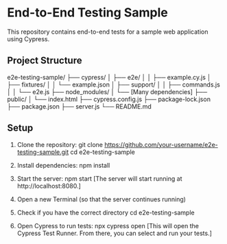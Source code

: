# End-to-End Testing Sample
This repository contains end-to-end tests for a sample web application using Cypress.

## Project Structure

e2e-testing-sample/
├── cypress/
│   ├── e2e/
│   │   ├── example.cy.js
│   ├── fixtures/
│   │   └── example.json
│   ├── support/
│   │   ├── commands.js
│   │   └── e2e.js
├── node_modules/
│   └── [Many dependencies]
├── public/
│   └── index.html
├── cypress.config.js
├── package-lock.json
├── package.json
├── server.js
└── README.md

## Setup
1. Clone the repository:
   git clone https://github.com/your-username/e2e-testing-sample.git
   cd e2e-testing-sample
   
2. Install dependencies:
   npm install
   
3. Start the server:
   npm start
[The server will start running at http://localhost:8080.]

4. Open a new Terminal (so that the server continues running)
5. Check if you have the correct directory
   cd e2e-testing-sample
   
7. Open Cypress to run tests:
   npx cypress open
[This will open the Cypress Test Runner. From there, you can select and run your tests.]

